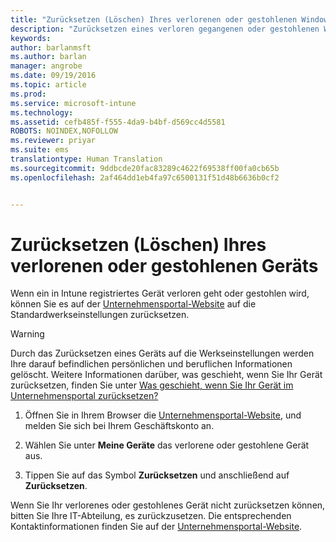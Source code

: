 ```yaml
---
title: "Zurücksetzen (Löschen) Ihres verlorenen oder gestohlenen Windows-Geräts | Microsoft Intune"
description: "Zurücksetzen eines verloren gegangenen oder gestohlenen Windows-Geräts"
keywords: 
author: barlanmsft
ms.author: barlan
manager: angrobe
ms.date: 09/19/2016
ms.topic: article
ms.prod: 
ms.service: microsoft-intune
ms.technology: 
ms.assetid: cefb485f-f555-4da9-b4bf-d569cc4d5581
ROBOTS: NOINDEX,NOFOLLOW
ms.reviewer: priyar
ms.suite: ems
translationtype: Human Translation
ms.sourcegitcommit: 9ddbcde20fac83289c4622f69538ff00fa0cb65b
ms.openlocfilehash: 2af464dd1eb4fa97c6500131f51d48b6636b0cf2


---
```



# <a name="reset-erase-your-lost-or-stolen-device"></a>Zurücksetzen (Löschen) Ihres verlorenen oder gestohlenen Geräts

Wenn ein in Intune registriertes Gerät verloren geht oder gestohlen wird, können Sie es auf der [Unternehmensportal-Website](http://portal.manage.microsoft.com) auf die Standardwerkseinstellungen zurücksetzen.


> [!WARNING]
> Durch das Zurücksetzen eines Geräts auf die Werkseinstellungen werden Ihre darauf befindlichen persönlichen und beruflichen Informationen gelöscht. Weitere Informationen darüber, was geschieht, wenn Sie Ihr Gerät zurücksetzen, finden Sie unter [Was geschieht, wenn Sie Ihr Gerät im Unternehmensportal zurücksetzen?](what-happens-if-you-reset-your-device-using-the-company-portal-windows.md)


1.  Öffnen Sie in Ihrem Browser die [Unternehmensportal-Website](http://portal.manage.microsoft.com), und melden Sie sich bei Ihrem Geschäftskonto an.

2.  Wählen Sie unter **Meine Geräte** das verlorene oder gestohlene Gerät aus.

3.  Tippen Sie auf das Symbol **Zurücksetzen** und anschließend auf **Zurücksetzen**.

Wenn Sie Ihr verlorenes oder gestohlenes Gerät nicht zurücksetzen können, bitten Sie Ihre IT-Abteilung, es zurückzusetzen. Die entsprechenden Kontaktinformationen finden Sie auf der [Unternehmensportal-Website](http://portal.manage.microsoft.com).



<!--HONumber=Nov16_HO1-->


